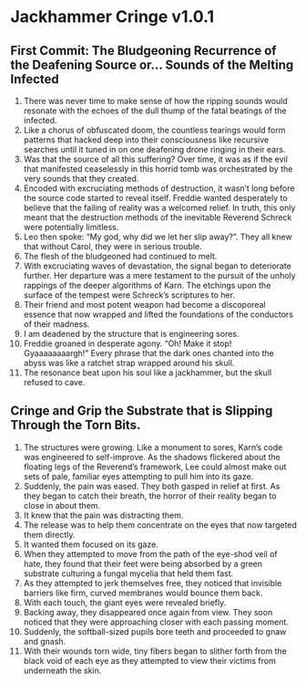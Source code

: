 # Jackhammer Cringe v1.0.1
## First Commit: The Bludgeoning Recurrence of the Deafening Source or… Sounds of the Melting Infected
1. There was never time to make sense of how the ripping sounds would resonate with the echoes of the dull thump of the fatal beatings of the infected.
2. Like a chorus of obfuscated doom, the countless tearings would form patterns that hacked deep into their consciousness like recursive searches until it tuned in on one deafening drone ringing in their ears.
3. Was that the source of all this suffering? Over time, it was as if the evil that manifested ceaselessly in this horrid tomb was orchestrated by the very sounds that they created. 
4. Encoded with excruciating methods of destruction, it wasn’t long before the source code started to reveal itself. Freddie wanted desperately to believe that the failing of reality was a welcomed relief. In truth, this only meant that the destruction methods of the inevitable Reverend Schreck were potentially limitless. 
5. Leo then spoke: “My god, why did we let her slip away?”. They all knew that without Carol, they were in serious trouble.
6. The flesh of the bludgeoned had continued to melt.
7. With excruciating waves of devastation, the signal began to deteriorate further. Her departure was a mere testament to the pursuit of the unholy rappings of the deeper algorithms of Karn. The etchings upon the surface of the tempest were Schreck’s scriptures to her. 
8. Their friend and most potent weapon had become a discoporeal essence that now wrapped and lifted the foundations of the conductors of their madness.
9. I am deadened by the structure that is engineering sores.
10. Freddie groaned in desperate agony. “Oh! Make it stop! Gyaaaaaaaargh!” Every phrase that the dark ones chanted into the abyss was like a ratchet strap wrapped around his skull. 
11. The resonance beat upon his soul like a jackhammer, but the skull refused to cave. 

## Cringe and Grip the Substrate that is Slipping Through the Torn Bits.
1. The structures were growing. Like a monument to sores, Karn’s code was engineered to self-improve. As the shadows flickered about the floating legs of the Reverend’s framework, Lee could almost make out sets of pale, familiar eyes attempting to pull him into its gaze. 
2. Suddenly, the pain was eased. They both gasped in relief at first. As they began to catch their breath, the horror of their reality began to close in about them. 
3. It knew that the pain was distracting them. 
4. The release was to help them concentrate on the eyes that now targeted them directly. 
5. It wanted them focused on its gaze.
6. When they attempted to move from the path of the eye-shod veil of hate, they found that their feet were being absorbed by a green substrate culturing a fungal mycelia that held them fast.
7. As they attempted to jerk themselves free, they noticed that invisible barriers like firm, curved membranes would bounce them back. 
8. With each touch, the giant eyes were revealed briefly.
9. Backing away, they disappeared once again from view. They soon noticed that they were approaching closer with each passing moment.
10. Suddenly, the softball-sized pupils bore teeth and proceeded to gnaw and gnash. 
11. With their wounds torn wide, tiny fibers began to slither forth from the black void of each eye as they attempted to view their victims from underneath the skin.
